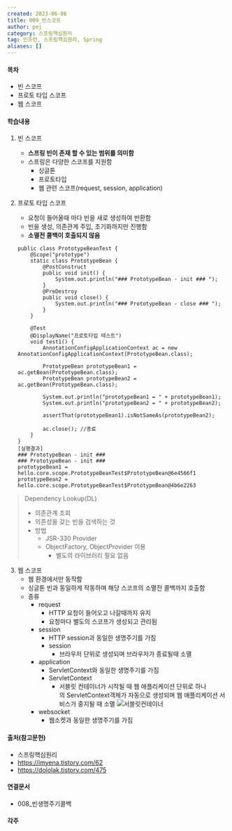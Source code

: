 ```yaml
---
created: 2023-06-06
title: 009_빈스코프
author: pej
category: 스프링핵심원리
tag: 인프런, 스프링핵심원리, Spring
aliases: []
---
```


#### 목차
+ 빈 스코프
+ 프로토 타입 스코프
+ 웹 스코프

#### 학습내용
1. 빈 스코프
	+ **스프링 빈이 존재 할 수 있는 범위를 의미함**
	+ 스프링은 다양한 스코프를 지원함
		+ 싱글톤
		+ 프로토타입
		+ 웹 관련 스코프(request, session, application)

2. 프로토 타입 스코프
	+ 요청이 들어올때 마다 빈을 새로 생성하여 반환함
	+ 빈을 생성, 의존관계 주입, 초기화까지만 진행함
	+ **소멸전 콜백이 호출되지 않음**
	```
	public class PrototypeBeanTest {
	    @Scope("prototype")
	    static class PrototypeBean {
	        @PostConstruct
	        public void init() {
	            System.out.println("### PrototypeBean - init ### ");
	        }
	        @PreDestroy
	        public void close() {
	            System.out.println("### PrototypeBean - close ### ");
	        }
	    }
	
	    @Test
	    @DisplayName("프로토타입 테스트")
	    void test1() {
	        AnnotationConfigApplicationContext ac = new AnnotationConfigApplicationContext(PrototypeBean.class);
	
	        PrototypeBean prototypeBean1 = ac.getBean(PrototypeBean.class);
	        PrototypeBean prototypeBean2 = ac.getBean(PrototypeBean.class);
	
	        System.out.println("prototypeBean1 = " + prototypeBean1);
	        System.out.println("prototypeBean2 = " + prototypeBean2);
	
	        assertThat(prototypeBean1).isNotSameAs(prototypeBean2);
	
	        ac.close(); //종료
	    }
	}
	[실행결과]
	### PrototypeBean - init ### 
	### PrototypeBean - init ### 
	prototypeBean1 = hello.core.scope.PrototypeBeanTest$PrototypeBean@6e4566f1
	prototypeBean2 = hello.core.scope.PrototypeBeanTest$PrototypeBean@4b6e2263
	```
	
> Dependency Lookup(DL)
> + 의존관계 조회
> + 의존성을 갖는 빈을 검색하는 것
> + 방법
> 	+ JSR-330 Provider
> 	+ ObjectFactory, ObjectProvider 이용
> 		+ 별도의 라이브러리 필요 없음


3. 웹 스코프
	+ 웹 환경에서만 동작함
	+ 싱글톤 빈과 동일하게 작동하며 해당 스코프의 소멸전 콜백까지 호출함
	+ 종류
		+ request 
			+ HTTP 요청이 들어오고 나갈때까지 유지
			+ 요청마다 별도의 스코프가 생성되고 관리됨
		+ session
			+ HTTP session과 동일한 생명주기를 가짐
			+ session
				+ 브라우저 단위로 생성되며 브라우저가 종료될때 소멸
		+ application
			+ ServletContext와 동일한 생명주기를 가짐
			+ ServletContext
				+ 서블릿 컨테이너가 시작될 때 웹 애플리케이션 단위로 하나의 ServletContext객체가 자동으로 생성되며 웹 애플리케이션 서비스가 중지될 때 소멸
				![서블릿컨테이너](https://img1.daumcdn.net/thumb/R1280x0/?scode=mtistory2&fname=https%3A%2F%2Fblog.kakaocdn.net%2Fdn%2FcuJYjw%2FbtrfpgBXytc%2FTj83rNKeRGoUOgq2pHdCfK%2Fimg.png)
		+ websocket
			+ 웹소켓과 동일한 생명주기를 가짐

#### 출처(참고문헌)
+ 스프링핵심원리
+ https://imyena.tistory.com/62
+ https://dololak.tistory.com/475

#### 연결문서
+ 008_빈생명주기콜백

#### 각주

